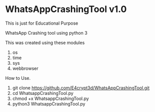# WhatsAppCrashingTool v1.0
This is just for Educational Purpose

WhatsApp Crashing tool using python 3

This was created using these modules
1. os
2. time
3. sys
4. webbrowser

How to Use.
1. git clone https://github.com/E4crypt3d/WhatsAppCrashingTool.git
2. cd WhatsappCrashingTool.py
3. chmod +x WhatsappCrashingTool.py
4. python3 WhatsappCrashingTool.py
